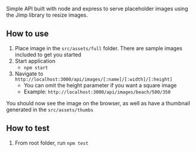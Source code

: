 Simple API built with node and express to serve placeholder images using the Jimp library to resize images.

## How to use
1. Place image in the `src/assets/full` folder. There are sample images included to get you started
2. Start application 
    - `npm start`
3. Navigate to `http://localhost:3000/api/images/[:name]/[:width]/[:height]`
    - You can omit the height parameter if you want a square image
    - Example: `http://localhost:3000/api/images/beach/500/350`

You should now see the image on the browser, as well as have a thumbnail generated in the `src/assets/thumbs`

## How to test
1. From root folder, run `npm test`

